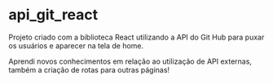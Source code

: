 # api_git_react
Projeto criado com a biblioteca React utilizando a API do Git Hub para puxar os usuários e aparecer na tela de home.

Aprendi novos conhecimentos em relação ao utilização de API externas, também a criação de rotas para outras páginas!
